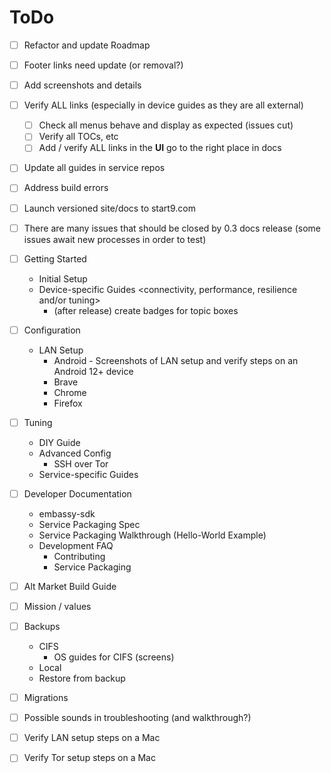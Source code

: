 # ToDo
- [ ] Refactor and update Roadmap
- [ ] Footer links need update (or removal?)
- [ ] Add screenshots and details
- [ ] Verify ALL links (especially in device guides as they are all external)
    - [ ] Check all menus behave and display as expected (issues cut)
    - [ ] Verify all TOCs, etc
    - [ ] Add / verify ALL links in the **UI** go to the right place in docs
- [ ] Update all guides in service repos
- [ ] Address build errors
- [ ] Launch versioned site/docs to start9.com
- [ ] There are many issues that should be closed by 0.3 docs release (some issues await new processes in order to test)
- [ ] Getting Started
    - Initial Setup
    - Device-specific Guides <connectivity, performance, resilience and/or tuning>
        - (after release) create badges for topic boxes
- [ ] Configuration
    - LAN Setup
        - Android - Screenshots of LAN setup and verify steps on an Android 12+ device
        - Brave
        - Chrome
        - Firefox
- [ ] Tuning
    - DIY Guide
    - Advanced Config
        - SSH over Tor
    - Service-specific Guides
- [ ] Developer Documentation
    - embassy-sdk
    - Service Packaging Spec
    - Service Packaging Walkthrough (Hello-World Example)
    - Development FAQ
        - Contributing
        - Service Packaging

- [ ] Alt Market Build Guide
- [ ] Mission / values
- [ ] Backups
    - CIFS
        - OS guides for CIFS (screens)
    - Local
    - Restore from backup
- [ ] Migrations
- [ ] Possible sounds in troubleshooting (and walkthrough?)
- [ ] Verify LAN setup steps on a Mac
- [ ] Verify Tor setup steps on a Mac
